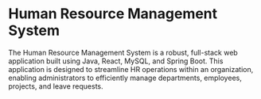 # Human Resource Management System

The Human Resource Management System is a robust, full-stack web application built using Java, React, MySQL, and Spring Boot. This application is designed to streamline HR operations within an organization, enabling administrators to efficiently manage departments, employees, projects, and leave requests.